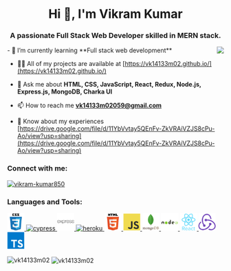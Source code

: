 <h1 align="center">Hi 👋, I'm Vikram Kumar</h1>
<h3 align="center">A passionate Full Stack Web Developer skilled in MERN stack.</h3>
<img align="right" src="https://www.canva.com/design/DAFb1F5sgDI/Bx6pm1CBn3A9lmfosQpvKA/view?utm_content=DAFb1F5sgDI&utm_campaign=designshare&utm_medium=link&utm_source=publishsharelink" />
- 🌱 I’m currently learning **Full stack web development**

- 👨‍💻 All of my projects are available at [https://vk14133m02.github.io/](https://vk14133m02.github.io/)

- 💬 Ask me about **HTML, CSS, JavaScript, React, Redux, Node.js, Express.js, MongoDB, Charka UI**

- 📫 How to reach me **vk14133m02059@gmail.com**

- 📄 Know about my experiences [https://drive.google.com/file/d/11YbVvtay5QEnFv-ZkVRAiVZJS8cPu-Ao/view?usp=sharing](https://drive.google.com/file/d/11YbVvtay5QEnFv-ZkVRAiVZJS8cPu-Ao/view?usp=sharing)

<h3 align="left">Connect with me:</h3>
<p align="left">
<a href="https://linkedin.com/in/vikram-kumar850" target="blank"><img align="center" src="https://raw.githubusercontent.com/rahuldkjain/github-profile-readme-generator/master/src/images/icons/Social/linked-in-alt.svg" alt="vikram-kumar850" height="30" width="40" /></a>
</p>

<h3 align="left">Languages and Tools:</h3>
<p align="left"> <a href="https://www.w3schools.com/css/" target="_blank" rel="noreferrer"> <img src="https://raw.githubusercontent.com/devicons/devicon/master/icons/css3/css3-original-wordmark.svg" alt="css3" width="40" height="40"/> </a> <a href="https://www.cypress.io" target="_blank" rel="noreferrer"> <img src="https://raw.githubusercontent.com/simple-icons/simple-icons/6e46ec1fc23b60c8fd0d2f2ff46db82e16dbd75f/icons/cypress.svg" alt="cypress" width="40" height="40"/> </a> <a href="https://expressjs.com" target="_blank" rel="noreferrer"> <img src="https://raw.githubusercontent.com/devicons/devicon/master/icons/express/express-original-wordmark.svg" alt="express" width="40" height="40"/> </a> <a href="https://heroku.com" target="_blank" rel="noreferrer"> <img src="https://www.vectorlogo.zone/logos/heroku/heroku-icon.svg" alt="heroku" width="40" height="40"/> </a> <a href="https://www.w3.org/html/" target="_blank" rel="noreferrer"> <img src="https://raw.githubusercontent.com/devicons/devicon/master/icons/html5/html5-original-wordmark.svg" alt="html5" width="40" height="40"/> </a> <a href="https://developer.mozilla.org/en-US/docs/Web/JavaScript" target="_blank" rel="noreferrer"> <img src="https://raw.githubusercontent.com/devicons/devicon/master/icons/javascript/javascript-original.svg" alt="javascript" width="40" height="40"/> </a> <a href="https://www.mongodb.com/" target="_blank" rel="noreferrer"> <img src="https://raw.githubusercontent.com/devicons/devicon/master/icons/mongodb/mongodb-original-wordmark.svg" alt="mongodb" width="40" height="40"/> </a> <a href="https://nodejs.org" target="_blank" rel="noreferrer"> <img src="https://raw.githubusercontent.com/devicons/devicon/master/icons/nodejs/nodejs-original-wordmark.svg" alt="nodejs" width="40" height="40"/> </a> <a href="https://reactjs.org/" target="_blank" rel="noreferrer"> <img src="https://raw.githubusercontent.com/devicons/devicon/master/icons/react/react-original-wordmark.svg" alt="react" width="40" height="40"/> </a> <a href="https://redux.js.org" target="_blank" rel="noreferrer"> <img src="https://raw.githubusercontent.com/devicons/devicon/master/icons/redux/redux-original.svg" alt="redux" width="40" height="40"/> </a> <a href="https://www.typescriptlang.org/" target="_blank" rel="noreferrer"> <img src="https://raw.githubusercontent.com/devicons/devicon/master/icons/typescript/typescript-original.svg" alt="typescript" width="40" height="40"/> </a> </p>

<p><img align="left" src="https://github-readme-stats.vercel.app/api/top-langs?username=vk14133m02&show_icons=true&locale=en&layout=compact" alt="vk14133m02" /></p>

<p>&nbsp;<img align="center" src="https://github-readme-stats.vercel.app/api?username=vk14133m02&show_icons=true&locale=en" alt="vk14133m02" /></p>
